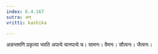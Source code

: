 ```yaml
---
index: 6.4.167
sutra: अन्
vritti: kashika

---
```

अन्नन्तमणि प्रकृत्या भवति अपत्ये चानपत्ये च। सामनः। वैमनः। सौत्वनः। जैत्वनः।